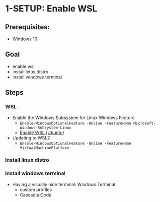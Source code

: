 # 1-SETUP: Enable WSL

## Prerequisites:

* Windows 10

## Goal

* enable wsl
* install linux distro
* install windows terminal

## Steps

### WSL

* Enable the Windows Subsystem for Linux Windows Feature
  * `Enable-WindowsOptionalFeature -Online -FeatureName Microsoft-Windows-Subsystem-Linux`
  * [Enable WSL (Ubuntu)](https://docs.microsoft.com/en-us/windows/wsl/install-win10)
* Updating to WSL2
  * `Enable-WindowsOptionalFeature -Online -FeatureName VirtualMachinePlatform`
<!-- * Install docker
  * [Install Docker for Windows](https://hub.docker.com/editions/community/docker-ce-desktop-windows) -->

### Install linux distro

### Install windows terminal

* Having a visually nice terminal: Windows Terminal
  * custom profiles
  * Cascadia Code
